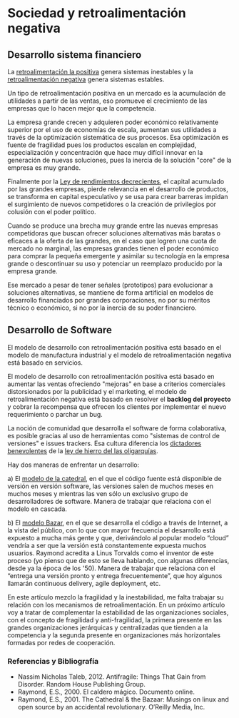 # Sociedad y retroalimentación negativa #

## Desarrollo sistema financiero ##

La [retroalimentación la positiva][1] genera sistemas inestables y la [retroalimentación negativa][2] genera sistemas estables.

Un tipo de retroalimentación positiva en un mercado es la acumulación de utilidades a partir de las ventas, eso promueve el crecimiento de las empresas que lo hacen mejor que la competencia.

La empresa grande crecen y adquieren poder económico relativamente superior por el uso de economías de escala, aumentan sus utilidades a través de la optimización sistemática de sus procesos. Esa optimización es fuente de fragilidad pues los productos escalan en complejidad, especialización y concentración que hace muy difícil innovar en la generación de nuevas soluciones, pues la inercia de la solución "core" de la empresa es muy grande.

Finalmente por la [Ley de rendimientos decrecientes][3], el capital acumulado por las grandes empresas, pierde relevancia en el desarrollo de productos, se transforma en capital especulativo y se usa para crear barreras impidan el surgimiento de nuevos competidores o la creación de privilegios por colusión con el poder político.

Cuando se produce una brecha muy grande entre las nuevas empresas competidoras que buscan ofrecer soluciones alternativas más baratas o eficaces a la oferta de las grandes, en el caso que logren una cuota de mercado no marginal, las empresas grandes tienen el poder económico para comprar la pequeña emergente y asimilar su tecnología en la empresa grande o descontinuar su uso y potenciar un reemplazo producido por la empresa grande.

Ese mercado a pesar de tener señales (prototipos) para evolucionar a soluciones alternativas, se mantiene de forma artificial en modelos de desarrollo financiados por grandes corporaciones, no por su méritos técnico o económico, si no por la inercia de su poder financiero.

## Desarrollo de Software ##

El modelo de desarrollo con retroalimentación positiva está basado en el modelo de manufactura industrial y el modelo de retroalimentación negativa está basado en servicios.

El modelo de desarrollo con retroalimentación positiva está basado en aumentar las ventas ofreciendo "mejoras" en base a criterios comerciales distorsionados por la publicidad y el marketing, el modelo de retroalimentación negativa está basado en resolver el **backlog del proyecto** y cobrar la recompensa que ofrecen los clientes por implementar el nuevo requerimiento o parchar un bug.

La noción de comunidad que desarrolla el software de forma colaborativa, es posible gracias al uso de herramientas como "sistemas de control de versiones" e issues trackers. Esa cultura diferencia los [dictadores benevolentes][4] de la [ley de hierro del las oligarquías][5]. 

Hay dos maneras de enfrentar un desarrollo:

 a) El [modelo de la catedral][6], en el que el código fuente está disponible de versión en versión software, las versiones salen de muchos meses en muchos meses y mientras las ven sólo un exclusivo grupo de desarrolladores de software. Manera de trabajar que relaciona con el modelo en cascada.
 
 b) El [modelo Bazar][6], en el que se desarrolla el código a través de Internet, a la vista del público, con lo que con mayor frecuencia el desarrollo está expuesto a mucha más gente y que, derivándolo al popular modelo “cloud” vendría a ser que la versión está constantemente expuesta muchos usuarios. Raymond acredita a Linus Torvalds como el inventor de este proceso (yo pienso que de esto se lleva hablando, con algunas diferencias, desde ya la época de los '50). Manera de trabajar que relaciona con el “entrega una versión pronto y entrega frecuentemente”, que hoy algunos llamarán continuous delivery, agile deployment, etc.

En este artículo mezclo la fragilidad y la inestabilidad, me falta trabajar su relación con los mecanismos de retroalimentación.
En un próximo artículo voy a tratar de complementar la estabilidad de las organizaciones sociales, con el concepto de fragilidad y anti-fragilidad, la primera presente en las grandes organizaciones jerárquicas y centralizadas que tienden a la competencia y la segunda presente en organizaciones más horizontales formadas por redes de cooperación.

### Referencias y Bibliografía ###

[1]: https://es.wikipedia.org/wiki/Realimentaci%C3%B3n_positiva "Wikipedia: Retroalimentación Positiva"
[2]: https://es.wikipedia.org/wiki/Realimentaci%C3%B3n_negativa "Wikipedia: Retroalimentación Negativa"
[3]: https://es.wikipedia.org/wiki/Ley_de_los_rendimientos_decrecientes "Wikipedia:Ley de rendimientos decrecientes"
[4]: http://es.wikipedia.org/wiki/Benevolent_Dictator_for_Life "Wikipedia: Dictadores Benevolentes"
[5]: https://es.wikipedia.org/wiki/Robert_Michels "Wikipedia: Ley de hierro de las oligarquías"
[6]: http://www.javiergarzas.com/2015/05/catedral-bazar.html "Catedral y el Bazar"

- Nassim Nicholas Taleb, 2012. Antifragile: Things That Gain from Disorder. Random House Publishing Group.
- Raymond, E.S., 2000. El caldero mágico. Documento online.
- Raymond, E.S., 2001. The Cathedral & the Bazaar: Musings on linux and open source by an accidental revolutionary.  O’Reilly Media, Inc.